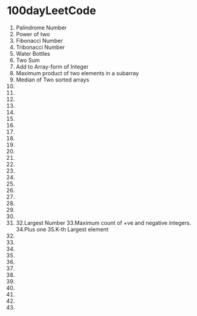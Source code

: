 # 100dayLeetCode

1. Palindrome Number
2. Power of two
3. Fibonacci Number
4. Tribonacci Number
5. Water Bottles
6. Two Sum
7. Add to Array-form of Integer
8. Maximum product of two elements in a subarray
9. Median of Two sorted arrays
10.
11.
12.
13.
14.
15.
16.
17.
18.
19.
20.
21.
22.
23.
24.
25.
26.
27.
28.
29.
30.
31. 32.Largest Number
    33.Maximum count of +ve and negative integers.
    34.Plus one
    35.K-th Largest element
32.
33.
34.
35.
36.
37.
38.
39.
40.
41.
42.
43.
